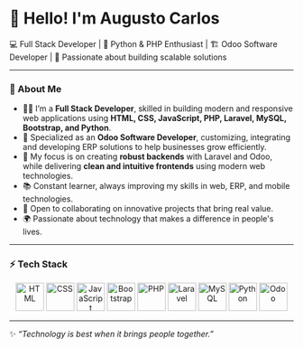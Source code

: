 # 👋 Hello! I'm Augusto Carlos  

💻 Full Stack Developer | 🐍 Python & PHP Enthusiast | 🏗️ Odoo Software Developer | 🎯 Passionate about building scalable solutions  

---

### 🌟 About Me  

- 👨‍💻 I’m a **Full Stack Developer**, skilled in building modern and responsive web applications using **HTML, CSS, JavaScript, PHP, Laravel, MySQL, Bootstrap, and Python**.  
- 🏢 Specialized as an **Odoo Software Developer**, customizing, integrating and developing ERP solutions to help businesses grow efficiently.  
- 🚀 My focus is on creating **robust backends** with Laravel and Odoo, while delivering **clean and intuitive frontends** using modern web technologies.  
- 📚 Constant learner, always improving my skills in web, ERP, and mobile technologies.  
- 🤝 Open to collaborating on innovative projects that bring real value.  
- 🌍 Passionate about technology that makes a difference in people's lives.  

---

### ⚡ Tech Stack  

<p align="center">
  <img src="https://cdn.jsdelivr.net/gh/devicons/devicon/icons/html5/html5-original.svg" width="50" height="50" alt="HTML"/>
  <img src="https://cdn.jsdelivr.net/gh/devicons/devicon/icons/css3/css3-original.svg" width="50" height="50" alt="CSS"/>
  <img src="https://cdn.jsdelivr.net/gh/devicons/devicon/icons/javascript/javascript-original.svg" width="50" height="50" alt="JavaScript"/>
  <img src="https://cdn.jsdelivr.net/gh/devicons/devicon/icons/bootstrap/bootstrap-original.svg" width="50" height="50" alt="Bootstrap"/>
  <img src="https://cdn.jsdelivr.net/gh/devicons/devicon/icons/php/php-original.svg" width="50" height="50" alt="PHP"/>
  <img src="https://cdn.jsdelivr.net/gh/devicons/devicon/icons/laravel/laravel-original.svg" width="50" height="50" alt="Laravel"/>
  <img src="https://cdn.jsdelivr.net/gh/devicons/devicon/icons/mysql/mysql-original.svg" width="50" height="50" alt="MySQL"/>
  <img src="https://cdn.jsdelivr.net/gh/devicons/devicon/icons/python/python-original.svg" width="50" height="50" alt="Python"/>
  <img src="[[https://cdn.jsdelivr.net/gh/devicons/devicon/icons/odoo/odoo-original.svg](https://www.google.com/imgres?q=odoo%20icone&imgurl=https%3A%2F%2Fodoocdn.com%2Fopenerp_website%2Fstatic%2Fsrc%2Fimg%2Fassets%2Fpng%2Fodoo_logo.png&imgrefurl=https%3A%2F%2Fwww.odoo.com%2Fpt_BR%2Fpage%2Fbrand-assets&docid=2s5nPQfJs3MISM&tbnid=AFMv-pHR65dU7M&vet=12ahUKEwiWjNiLgPuPAxXEfzABHQhvK8cQM3oECBgQAA..i&w=621&h=196&hcb=2&ved=2ahUKEwiWjNiLgPuPAxXEfzABHQhvK8cQM3oECBgQAA](https://www.google.com/imgres?q=odoo%20icone&imgurl=https%3A%2F%2Fodoocdn.com%2Fopenerp_website%2Fstatic%2Fsrc%2Fimg%2Fassets%2Fpng%2Fodoo_logo.png&imgrefurl=https%3A%2F%2Fwww.odoo.com%2Fpt_BR%2Fpage%2Fbrand-assets&docid=2s5nPQfJs3MISM&tbnid=AFMv-pHR65dU7M&vet=12ahUKEwiWjNiLgPuPAxXEfzABHQhvK8cQM3oECBgQAA..i&w=621&h=196&hcb=2&ved=2ahUKEwiWjNiLgPuPAxXEfzABHQhvK8cQM3oECBgQAA)](https://www.google.com/imgres?q=odoo%20icone%20svg&imgurl=https%3A%2F%2Fupload.wikimedia.org%2Fwikipedia%2Fcommons%2Fthumb%2F5%2F50%2FOdoo_logo.svg%2F1200px-Odoo_logo.svg.png&imgrefurl=https%3A%2F%2Fcommons.wikimedia.org%2Fwiki%2FFile%3AOdoo_logo.svg&docid=ZtGl8gzi9S877M&tbnid=vpWbowfdaa9KRM&vet=12ahUKEwig-Ou4gPuPAxXhTDABHRNEI3MQM3oECBsQAA..i&w=1200&h=382&hcb=2&ved=2ahUKEwig-Ou4gPuPAxXhTDABHRNEI3MQM3oECBsQAA)" width="50" height="50" alt="Odoo"/>
</p>

---


✨ *“Technology is best when it brings people together.”*  

